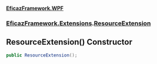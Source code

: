 #### [EficazFramework.WPF](EficazFrameworkWPF.md 'EficazFramework WPF')
### [EficazFramework.Extensions](EficazFrameworkWPF.md#EficazFramework.Extensions 'EficazFramework.Extensions').[ResourceExtension](EficazFramework.Extensions/ResourceExtension.md 'EficazFramework.Extensions.ResourceExtension')

## ResourceExtension() Constructor

```csharp
public ResourceExtension();
```